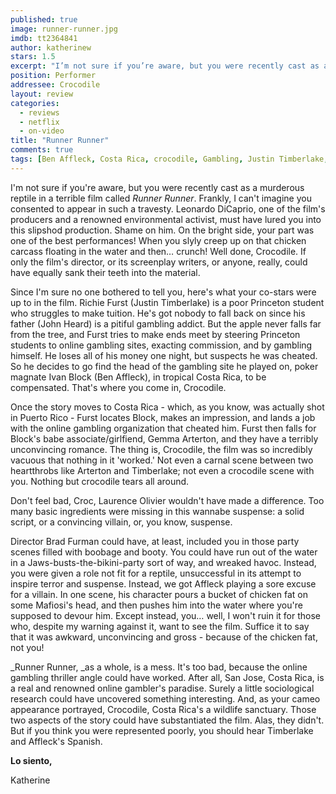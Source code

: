 ```yaml
---
published: true
image: runner-runner.jpg
imdb: tt2364841
author: katherinew 
stars: 1.5
excerpt: "I’m not sure if you’re aware, but you were recently cast as a murderous reptile in a terrible film called Runner Runner . Frankly, I can’t imagine you consented to appear in such a travesty."
position: Performer
addressee: Crocodile
layout: review
categories: 
  - reviews
  - netflix
  - on-video
title: "Runner Runner"
comments: true
tags: [Ben Affleck, Costa Rica, crocodile, Gambling, Justin Timberlake, Letters, online, Runner Runner]
---
```

I'm not sure if you're aware, but you were recently cast as a murderous reptile in a terrible film called _Runner Runner_.  Frankly, I can't imagine you consented to appear in such a travesty. Leonardo DiCaprio, one of the film's producers and a renowned environmental activist, must have lured you into this slipshod production.  Shame on him. On the bright side, your part was one of the best performances! When you slyly creep up on that chicken carcass floating in the water and then… crunch! Well done, Crocodile.  If only the film's director, or its screenplay writers, or anyone, really, could have equally sank their teeth into the material. 

Since I'm sure no one bothered to tell you, here's what your co-stars were up to in the film. Richie Furst (Justin Timberlake) is a poor Princeton student who struggles to make tuition.  He's got nobody to fall back on since his father (John Heard) is a pitiful gambling addict.  But the apple never falls far from the tree, and Furst tries to make ends meet by steering Princeton students to online gambling sites, exacting commission, and by gambling himself.  He loses all of his money one night, but suspects he was cheated.  So he decides to go find the head of the gambling site he played on, poker magnate Ivan Block (Ben Affleck), in tropical Costa Rica, to be compensated.  That's where you come in, Crocodile. 

Once the story moves to Costa Rica - which, as you know, was actually shot in Puerto Rico - Furst locates Block, makes an impression, and lands a job with the online gambling organization that cheated him. Furst then falls for Block's babe associate/girlfiend, Gemma Arterton, and they have a terribly unconvincing romance.  The thing is, Crocodile, the film was so incredibly vacuous that nothing in it 'worked.' Not even a carnal scene between two heartthrobs like Arterton and Timberlake; not even a crocodile scene with you. Nothing but crocodile tears all around.

Don't feel bad, Croc, Laurence Olivier wouldn't have made a difference.  Too many basic ingredients were missing in this wannabe suspense:  a solid script, or a convincing villain, or, you know, suspense.

Director Brad Furman could have, at least, included you in those party scenes filled with boobage and booty.  You could have run out of the water in a Jaws-busts-the-bikini-party sort of way, and wreaked havoc. Instead, you were given a role not fit for a reptile, unsuccessful in its attempt to inspire terror and suspense.  Instead, we got Affleck playing a sore excuse for a villain. In one scene, his character pours a bucket of chicken fat on some Mafiosi's head, and then pushes him into the water where you're supposed to devour him. Except instead, you…  well, I won't ruin it for those who, despite my warning against it, want to see the film.  Suffice it to say that it was awkward, unconvincing and gross - because of the chicken fat, not you! 

_Runner Runner, _as a whole, is a mess. It's too bad, because the online gambling thriller angle could have worked.  After all, San Jose, Costa Rica, is a real and renowned online gambler's paradise. Surely a little sociological research could have uncovered something interesting.  And, as your cameo appearance portrayed, Crocodile, Costa Rica's a wildlife sanctuary.  Those two aspects of the story could have substantiated the film.  Alas, they didn't.  But if you think you were represented poorly, you should hear Timberlake and Affleck's Spanish. 

**Lo siento,**

Katherine
